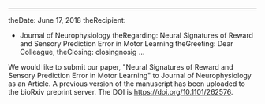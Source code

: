 
---
theDate: June 17, 2018
theRecipient:
- Journal of Neurophysiology
theRegarding: Neural Signatures of Reward and Sensory Prediction Error in Motor Learning
theGreeting: Dear Colleague,
theClosing: closingnosig
...

We would like to submit our paper, "Neural Signatures of Reward and Sensory Prediction Error in Motor Learning" to Journal of Neurophysiology as an Article. A previous version of the manuscript has been uploaded to the bioRxiv preprint server. The DOI is https://doi.org/10.1101/262576.